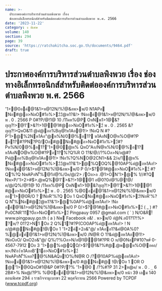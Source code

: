 ```yaml
---
name: >-
  ประกาศองค์การบริหารส่วนตำบลพิงพวย เรื่อง
  ช่องทางอิเล็กทรอนิกส์สำหรับติดต่อองค์การบริหารส่วนตำบลพิงพวย พ.ศ. 2566
date: '2023-11-22'
category: ง พิเศษ
volume: 140
section: 294
page: 39
source: 'https://ratchakitcha.soc.go.th/documents/9464.pdf'
draft: true
---
```


# ประกาศองค์การบริหารส่วนตำบลพิงพวย เรื่อง ช่องทางอิเล็กทรอนิกส์สำหรับติดต่อองค์การบริหารส่วนตำบลพิงพวย พ.ศ. 2566

'1>@0อค์@1&1>ห@12N/%!ํ@&ลพ>พ/0 N1APอ Nอ#@อ>NลO#1อ%>2์2ํ@ห1?&!> !Nออค์@1&1>ห@12N/%!ํ@&ลพ>พ/0 พ . 0 . 2566 P 0#?P/@!1@ 10 /11คห%@P OหNพ1>1@&?ญญ?!>@1'>&?!>1@@1#@อ>NลO#1อ%>2์ พ . 0 . 2565 &?ญญ?!>QหO&11 @คํ@ออ%Bญ@!ห1Aอ@1!> !NอQ N #?P'1>@%2Nห1Aอ"@ห%N/0@%อ1? ห1AอNO@ห%O@#?P อ1?#?PN?P0/Oอ#@Nอ#@อ>NลO#1อ%>2์#?Pห%N/0@%อ1?'1>@0ํ@ห% QหO"Aอ/N@ห%N/0@%อ1? ห1AอNO@ห%O@#?Pอ1?%?Q%R O 1?&!@//?%Oล>N/ล@#?Pคํ@ออ%Bญ@!ห1Aอ@1!> !Nอ%?Q%NO@2CN1>&& 2/ค/1ํ@ห% Nอ#@อ>NลO#1อ%>2์2ํ@ห1?&'1>@%QOQ%@10AP%คํ@อห1Aอ!> !Nออค์@1&1>ห@12N/%!ํ@&ลพ>พ/0 P 0/>$?@1#@อ>NลO#1อ%>2์ #?Q%?Q NพAPอN'็%@1อํ@%/0ค/@/2> /Oล>ล .@1>ON'1>@% 1//#?Q Nพ>P/'1>2>#$>.@พQ%@1'>&?!>1@@1 อ@0?0อํ@%@!@/ค/@/Q%/@!1@ 10 /11คห%@P OหNพ1>1@&?ญญ?!>@1'>&?!>1@@1 #@อ>NลO#1อ%>2์ พ . 0 . 2565 %@0อค์@1&1>ห@12N/%!ํ@&ลพ>พ/0 ออ'1>@0R/O ? !NอR'%?Q Oอ 1 QหONอ#@อ>NลO#1อ%>2์!NอR'%?Q N'็%Nอ#@2ํ@ห1?&'1>@%0AP%คํ@อห1Aอ!> !Nอ อค์@1&1>ห@12N/%!ํ@&ลพ>พ/0 P 0/>$?@1#@อ>NลO#1อ%>2์ ( _ ) #?Pอ0CNR'11?0์อ>NลO#1อ%>2์ Pingpauy 0957 @gmail.com ( ` ) N/O&R!์ www.pingpauy.go.th ( a ) Nพ Facebook อ&! . พ>พ/0 อํ@N.อ01?1?!%> ?ห/? 01?2>N1 Oอ 2 Q%1?#?P(CO0AP%คํ@อห1Aอ!> ! N อ/@#@Nอ#@!@/Oอ 1 '1>2ค์>2อ&"@/ ห1Aออ1?&คํ@0A%0?%@อค์@1&1>ห@12N/%!ํ@&ลพ>พ/0 /N@R O 1?&คํ@อห1Aอ@1!> !NอOลO/ QหO2อ&"@/ Q%/?%Oล>N/ล@1@@1#?PR O ห/@0NลP#10?พ#์ 0-4567-7912 Oอ 3 '1>@%อ@QO/>$?@1&?%#@.@พ@ห%O@อคอ/พ>/N!อ1์ห1AออB'1์อ>NลO#1อ%>2์ NพAPอN'็%หล?@%N&AQอ!O%/N@R O /?@10AP%คํ@อห1Aอ!> !Nออค์@1&1>ห@12N/%!ํ@&ลพ>พ/0 #@Nอ#@ !@/Oอ 1 OR O @'1>@0QหO#1@&P 0#?P/?% '1>@0  /?%#?P 31 2>ห@ค/ พ . 0 . `_` 6 2B#>% Nค@/?P% %@0อค์@1&1>ห@12N/%!ํ@&ลพ>พ/0 หน้า 39 เลม 140 ตอนพิเศษ 294 ง ราชกิจจานุเบกษา 22 พฤศจิกายน 2566 Powered by TCPDF (www.tcpdf.org)
